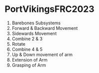 # PortVikingsFRC2023

1. Barebones Subsystems
2. Forward & Backward Movement
3. Sidewards Movement
4. Combine 2 & 3
5. Rotate
6. Combine 4 & 5
7. Up & Down movement of arm
8. Extension of Arm
9. Grasping of Arm
